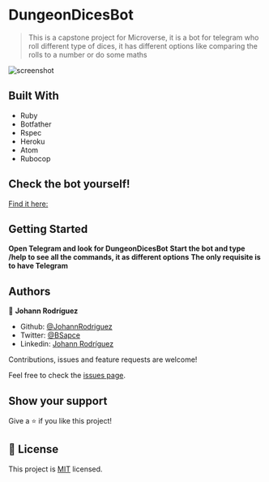 # DungeonDicesBot

> This is a capstone project for Microverse, it is a bot for telegram who roll different type of dices, it has different options like comparing the rolls to a number or do some maths

![screenshot](./screenshot.png)

## Built With

- Ruby
- Botfather
- Rspec
- Heroku
- Atom
- Rubocop

## Check the bot yourself!

[Find it here:](https://livedemo.com)

## Getting Started

**Open Telegram and look for DungeonDicesBot**
**Start the bot and type /help to see all the commands, it as different options**
**The only requisite is to have Telegram**

## Authors

👤 **Johann Rodríguez**
- Github: [@JohannRodriguez](https://github.com/JohannRodriguez)
- Twitter: [@BSapce](https://https://twitter.com/BSapce)
- Linkedin: [Johann Rodríguez](https://www.linkedin.com/in/johann-alonso-rodr%C3%ADguez-v%C3%A1zquez-25b07719a/)

Contributions, issues and feature requests are welcome!

Feel free to check the [issues page](https://github.com/JohannRodriguez/DungeonDicesBot-ruby-capstone/issues).

## Show your support

Give a ⭐️ if you like this project!

## 📝 License

This project is [MIT](lic.url) licensed.
